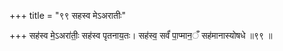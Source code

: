 +++
title = "९९ सहस्व मेऽअरातीः"

+++
सह॑स्व मे॒ऽअरा॑तीः॒ सह॑स्व पृतनाय॒तः। सह॑स्व॒ सर्वं॑ पा॒प्मान॒ँ सह॑मानास्योषधे ॥९९ ॥